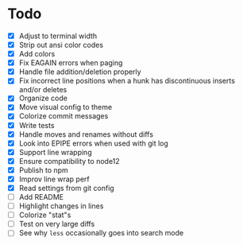 # Todo

-   [x] Adjust to terminal width
-   [x] Strip out ansi color codes
-   [x] Add colors
-   [x] Fix EAGAIN errors when paging
-   [x] Handle file addition/deletion properly
-   [x] Fix incorrect line positions when a hunk has discontinuous inserts and/or deletes
-   [x] Organize code
-   [x] Move visual config to theme
-   [x] Colorize commit messages
-   [x] Write tests
-   [x] Handle moves and renames without diffs
-   [x] Look into EPIPE errors when used with git log
-   [x] Support line wrapping
-   [x] Ensure compatibility to node12
-   [x] Publish to npm
-   [x] Improv line wrap perf
-   [x] Read settings from git config
-   [ ] Add README
-   [ ] Highlight changes in lines
-   [ ] Colorize "stat"s
-   [ ] Test on very large diffs
-   [ ] See why `less` occasionally goes into search mode
